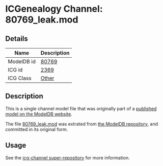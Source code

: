 # ICGenealogy Channel: 80769\_leak.mod

## Details

Name | Description
---- | -----------
ModelDB id | [80769](http://senselab.med.yale.edu/ModelDB/ShowModel.cshtml?model=80769)
ICG id | [2369](http://icg.neurotheory.ox.ac.uk/channels/other/2369)
ICG Class | [Other](http://icg.neurotheory.ox.ac.uk/channels/other)

## Description

This is a single channel model file that was originally part of a [published model on the ModelDB website](http://senselab.med.yale.edu/mModelDB/ShowModel.cshtml?model=80769).

The file [80769\_leak.mod](80769_leak.mod) was extrated from [the ModelDB repository](http://senselab.med.yale.edu/ModelDB/ShowModel.cshtml?model=80769), and committed in its original form.

## Usage

See the [icg-channel super-repository](https://github.com/icgenealogy/icg-channels) for more information.